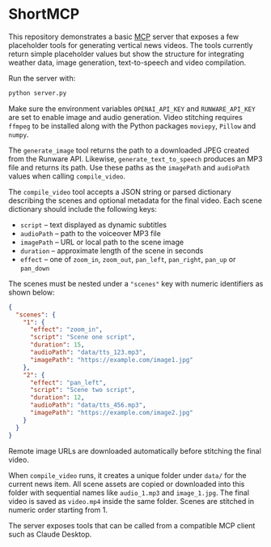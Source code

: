 # ShortMCP

This repository demonstrates a basic [MCP](https://github.com/manycoredai/mcp) server that exposes a few placeholder tools for generating vertical news videos.  The tools currently return simple placeholder values but show the structure for integrating weather data, image generation, text-to-speech and video compilation.

Run the server with:

```bash
python server.py
```

Make sure the environment variables `OPENAI_API_KEY` and `RUNWARE_API_KEY` are
set to enable image and audio generation. Video stitching requires `ffmpeg` to
be installed along with the Python packages `moviepy`, `Pillow` and `numpy`.

The `generate_image` tool returns the path to a downloaded JPEG created from the
Runware API. Likewise, `generate_text_to_speech` produces an MP3 file and
returns its path. Use these paths as the `imagePath` and `audioPath` values when
calling `compile_video`.

The `compile_video` tool accepts a JSON string or parsed dictionary describing the
scenes and optional metadata for the final video. Each scene dictionary should
include the following keys:

- `script` – text displayed as dynamic subtitles
- `audioPath` – path to the voiceover MP3 file
- `imagePath` – URL or local path to the scene image
- `duration` – approximate length of the scene in seconds
- `effect` – one of `zoom_in`, `zoom_out`, `pan_left`, `pan_right`,
  `pan_up` or `pan_down`

The scenes must be nested under a `"scenes"` key with numeric identifiers as
shown below:

```json
{
  "scenes": {
    "1": {
      "effect": "zoom_in",
      "script": "Scene one script",
      "duration": 15,
      "audioPath": "data/tts_123.mp3",
      "imagePath": "https://example.com/image1.jpg"
    },
    "2": {
      "effect": "pan_left",
      "script": "Scene two script",
      "duration": 12,
      "audioPath": "data/tts_456.mp3",
      "imagePath": "https://example.com/image2.jpg"
    }
  }
}
```

Remote image URLs are downloaded automatically before stitching the final video.

When `compile_video` runs, it creates a unique folder under `data/` for the
current news item.  All scene assets are copied or downloaded into this folder
with sequential names like `audio_1.mp3` and `image_1.jpg`.  The final video is
saved as `video.mp4` inside the same folder.  Scenes are stitched in numeric
order starting from 1.

The server exposes tools that can be called from a compatible MCP client such as Claude Desktop.
